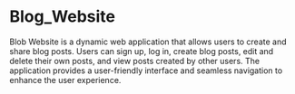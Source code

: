 # Blog_Website
Blob Website is a dynamic web application that allows users to create and share blog posts. Users can sign up, log in, create blog posts, edit and delete their own posts, and view posts created by other users. The application provides a user-friendly interface and seamless navigation to enhance the user experience.
